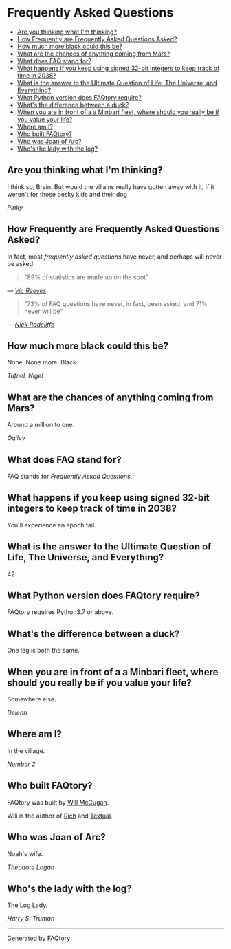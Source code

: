 
# Frequently Asked Questions
- [Are you thinking what I'm thinking?](#are-you-thinking-what-i'm-thinking)
- [How Frequently are Frequently Asked Questions Asked?](#how-frequently-are-frequently-asked-questions-asked)
- [How much more black could this be?](#how-much-more-black-could-this-be)
- [What are the chances of anything coming from Mars?](#what-are-the-chances-of-anything-coming-from-mars)
- [What does FAQ stand for?](#what-does-faq-stand-for)
- [What happens if you keep using signed 32-bit integers to keep track of time in 2038?](#what-happens-if-you-keep-using-signed-32-bit-integers-to-keep-track-of-time-in-2038)
- [What is the answer to the Ultimate Question of Life, The Universe, and Everything?](#what-is-the-answer-to-the-ultimate-question-of-life,-the-universe,-and-everything)
- [What Python version does FAQtory require?](#what-python-version-does-faqtory-require)
- [What's the difference between a duck?](#what's-the-difference-between-a-duck)
- [When you are in front of a a Minbari fleet, where should you really be if you value your life?](#when-you-are-in-front-of-a-a-minbari-fleet,-where-should-you-really-be-if-you-value-your-life)
- [Where am I?](#where-am-i)
- [Who built FAQtory?](#who-built-faqtory)
- [Who was Joan of Arc?](#who-was-joan-of-arc)
- [Who's the lady with the log?](#who's-the-lady-with-the-log)

<a name="are-you-thinking-what-i'm-thinking"></a>
## Are you thinking what I'm thinking?

I think so, Brain. But would the villains really have gotten away with it, if it weren't for those pesky kids and their dog

<cite>Pinky</cite>

<a name="how-frequently-are-frequently-asked-questions-asked"></a>
## How Frequently are Frequently Asked Questions Asked?

In fact, most *frequently asked questions* have never, and perhaps will
never be asked.

> "89% of statistics are made up on the spot"

  — [*Vic Reeves*](https://www.linkedin.com/pulse/89-statistics-made-up-spot-vic-reeves-friend-llp/)

> "73% of FAQ questions have never, in fact, been asked, and 71% never will be"

  — [*Nick Radcliffe*](https://github.com/njr0/faqtory/blob/main/questions/frequency.question.md)

<a name="how-much-more-black-could-this-be"></a>
## How much more black could this be?

None. None more. Black.

<cite>Tufnel, Nigel</cite>

<a name="what-are-the-chances-of-anything-coming-from-mars"></a>
## What are the chances of anything coming from Mars?

Around a million to one.

<cite>Ogilvy</cite>

<a name="what-does-faq-stand-for"></a>
## What does FAQ stand for?

FAQ stands for *Frequently Asked Questions*.

<a name="what-happens-if-you-keep-using-signed-32-bit-integers-to-keep-track-of-time-in-2038"></a>
## What happens if you keep using signed 32-bit integers to keep track of time in 2038?

You'll experience an epoch fail.

<a name="what-is-the-answer-to-the-ultimate-question-of-life,-the-universe,-and-everything"></a>
## What is the answer to the Ultimate Question of Life, The Universe, and Everything?

42

<a name="what-python-version-does-faqtory-require"></a>
## What Python version does FAQtory require?

FAQtory requires Python3.7 or above.

<a name="what's-the-difference-between-a-duck"></a>
## What's the difference between a duck?

One leg is both the same.

<a name="when-you-are-in-front-of-a-a-minbari-fleet,-where-should-you-really-be-if-you-value-your-life"></a>
## When you are in front of a a Minbari fleet, where should you really be if you value your life?

Somewhere else.

<cite>Delenn</cite>

<a name="where-am-i"></a>
## Where am I?

In the village.

<cite>Number 2</cite>

<a name="who-built-faqtory"></a>
## Who built FAQtory?

FAQtory was built by [Will McGugan](https://www.willmcgugan.com).

Will is the author of [Rich](https://github.com/Textualize/rich) and [Textual](https://textual.textualize.io).

<a name="who-was-joan-of-arc"></a>
## Who was Joan of Arc?

Noah's wife.

<cite>Theodore Logan</cite>

<a name="who's-the-lady-with-the-log"></a>
## Who's the lady with the log?

The Log Lady.

<cite>Harry S. Truman</cite>

<hr>

Generated by [FAQtory](https://github.com/willmcgugan/faqtory)
